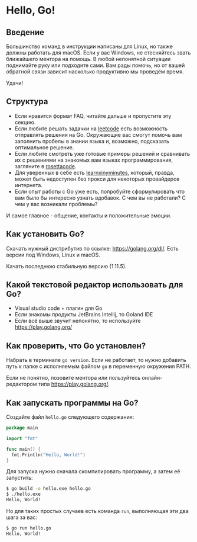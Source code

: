 # Hello, Go!

## Введение

Большинство команд в инструкции написаны для Linux, но также должны
работать для macOS. Если у вас Windows, не стесняйтесь звать ближайшего
ментора на помощь. В любой непонятной ситуации поднимайте руку или
подходите сами. Вам рады помочь, но от вашей обратной связи зависит
насколько продуктивно мы проведём время.

Удачи!

## Структура

* Если нравится формат FAQ, читайте дальше и пропустите эту секцию.
* Если любите решать задачки на [leetcode](https://leetcode.com/problemset/all/?difficulty=Easy)
  есть возможность отправлять решения на Go. Окружающие вас смогут помочь
  вам заполнить пробелы в знании языка и, возможно, подсказать оптимальное решение.
* Если любите смотреть уже готовые примеры решений и сравнивать их с решениями
  на знакомых вам языках программирования, загляните в [rosettacode](http://www.rosettacode.org/wiki/Category:Go).
* Для уверенных в себе есть [learnxinyminutes](https://learnxinyminutes.com/docs/ru-ru/go-ru/),
  который, правда, может быть недоступен без прокси для некоторых провайдеров интернета.
* Если опыт работы с Go уже есть, попробуйте сформулировать что вам было бы интересно
  узнать вдобавок. С чем вы не работали? С чем у вас возникали проблемы?

И самое главное - общение, контакты и положительные эмоции.

## Как установить Go?

Скачать нужный дистрибутив по ссылке: https://golang.org/dl/.
Есть версии под Windows, Linux и macOS.

Качать последнюю стабильную версию (1.11.5).

## Какой текстовой редактор использовать для Go?

- Visual studio code + плагин для Go
- Если знакомы продукты JetBrains Intellij, то Goland IDE
- Если всё выше звучит непонятно, то используйте https://play.golang.org/

## Как проверить, что Go установлен?

Набрать в терминале `go version`.
Если не работает, то нужно добавить путь к папке с
исполняемым файлом `go` в переменную окружения PATH.

Если не понятно, позовите ментора или пользуйтесь онлайн-редактором
типа https://play.golang.org/.

## Как запускать программы на Go?

Создайте файл `hello.go` следующего содержания:

```go
package main

import "fmt"

func main() {
  fmt.Println("Hello, World!")
}
```

Для запуска нужно сначала скомпилировать программу, а затем её запустить:

```bash
$ go build -o hello.exe hello.go
$ ./hello.exe
Hello, World!
```

Но для таких простых случаев есть команда `run`, выполняющая эти два шага за вас:

```bash
$ go run hello.go
Hello, World!
```

